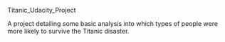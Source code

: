 Titanic_Udacity_Project

A project detailing some basic analysis into which types of people were more likely to survive the Titanic disaster. 
